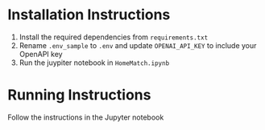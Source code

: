 # Installation Instructions

1. Install the required dependencies from `requirements.txt`
1. Rename `.env_sample` to `.env` and update `OPENAI_API_KEY` to include your OpenAPI key
1. Run the juypiter notebook in `HomeMatch.ipynb`

# Running Instructions

Follow the instructions in the Jupyter notebook
